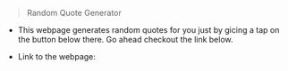 > Random Quote Generator

* This webpage generates random quotes for you just by gicing a tap on the button below there. 
Go ahead checkout the link below.

* Link to the webpage: 